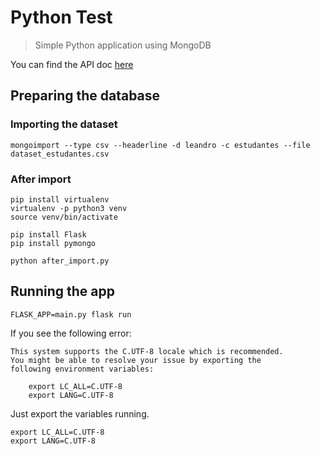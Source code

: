 # Python Test
> Simple Python application using MongoDB

You can find the API doc [here](https://documenter.getpostman.com/view/4045821/RWgxtuNV)

## Preparing the database

### Importing the dataset
```
mongoimport --type csv --headerline -d leandro -c estudantes --file dataset_estudantes.csv
```

### After import
```
pip install virtualenv
virtualenv -p python3 venv
source venv/bin/activate

pip install Flask
pip install pymongo

python after_import.py
```

## Running the app
```
FLASK_APP=main.py flask run
```

If you see the following error:

```
This system supports the C.UTF-8 locale which is recommended.
You might be able to resolve your issue by exporting the
following environment variables:

    export LC_ALL=C.UTF-8
    export LANG=C.UTF-8
```

Just export the variables running.
```
export LC_ALL=C.UTF-8
export LANG=C.UTF-8
```
